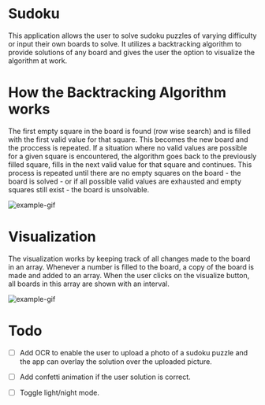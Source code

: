 # Sudoku
This application allows the user to solve sudoku puzzles of varying difficulty or input their own boards to solve. It utilizes a backtracking algorithm to provide solutions of any board and gives the user the option to visualize the algorithm at work.

# How the Backtracking Algorithm works
The first empty square in the board is found (row wise search) and is filled with the first valid value for that square. This becomes the new board and the proccess is repeated. If a situation where no valid values are possible for a given square is encountered, the algorithm goes back to the previously filled square, fills in the next valid value for that square and continues. This process is repeated until there are no empty squares on the board - the board is solved - or if all possible valid values are exhausted and empty squares still exist - the board is unsolvable.

![example-gif](https://github.com/kumarpit/sudoku/blob/main/gifs/Animation.gif)

# Visualization
The visualization works by keeping track of all changes made to the board in an array. Whenever a number is filled to the board, a copy of the board is made and added to an array. When the user clicks on the visualize button, all boards in this array are shown with an interval.

![example-gif](https://github.com/kumarpit/sudoku/blob/main/gifs/Animation2.gif)

# Todo
- [ ] Add OCR to enable the user to upload a photo of a sudoku puzzle and the app can overlay the solution over the uploaded picture.
- [ ] Add confetti animation if the user solution is correct.
- [ ] Toggle light/night mode.

